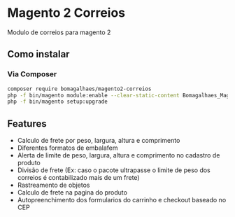 # Magento 2 Correios

Modulo de correios para magento 2

## Como instalar

### Via Composer

```sh
composer require bomagalhaes/magento2-correios
php -f bin/magento module:enable --clear-static-content Bomagalhaes_Magento2Correios
php -f bin/magento setup:upgrade
```

## Features

* Calculo de frete por peso, largura, altura e comprimento
* Diferentes formatos de embalafem
* Alerta de limite de peso, largura, altura e comprimento no cadastro de produto
* Divisão de frete (Ex: caso o pacote ultrapasse o limite de peso dos correios é contabilizado mais de um frete)
* Rastreamento de objetos
* Calculo de frete na pagina do produto
* Autopreenchimento dos formularios do carrinho e checkout baseado no CEP
